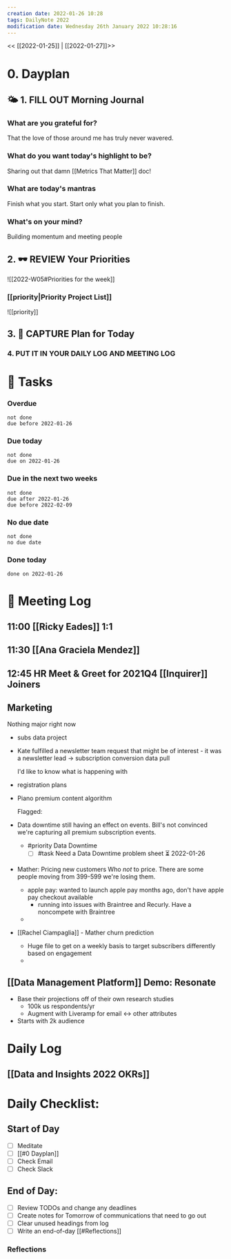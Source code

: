 ```yaml
---
creation date: 2022-01-26 10:28
tags: DailyNote 2022
modification date: Wednesday 26th January 2022 10:28:16
---
```


<< [[2022-01-25]] | [[2022-01-27]]>>

# 0. Dayplan
## 🌤 1. **FILL OUT** Morning Journal
### What are you grateful for?
That the love of those around me has truly never wavered.
### What do you want today's highlight to be?
Sharing out that damn [[Metrics That Matter]] doc!
### What are today's mantras
Finish what you start. Start only what you plan to finish.
### What's on your mind?
Building momentum and meeting people
## 2. 🕶 **REVIEW** Your Priorities
![[2022-W05#Priorities for the week]]
### [[priority|Priority Project List]] 
![[priority]]
## 3. 📆 **CAPTURE** Plan for Today
### 4. PUT IT IN YOUR DAILY LOG AND MEETING LOG
# 📝 Tasks
### Overdue
```tasks
not done
due before 2022-01-26
```
### Due today
```tasks
not done
due on 2022-01-26
```
### Due in the next two weeks
```tasks
not done
due after 2022-01-26
due before 2022-02-09
```
### No due date
```tasks
not done
no due date
```
### Done today
```tasks
done on 2022-01-26
```
# 📰 Meeting Log
## 11:00 [[Ricky Eades]] 1:1
## 11:30 [[Ana Graciela Mendez]]
## 12:45 HR Meet & Greet for 2021Q4 [[Inquirer]] Joiners
## Marketing

Nothing major right now
- subs data project
- Kate fulfilled a newsletter team request that might be of interest - it was a newsletter lead -> subscription conversion data pull
  
  I'd like to know what is happening with
- registration plans
- Piano premium content algorithm
  
  Flagged:
- Data downtime still having an effect on events. Bill's not convinced we're capturing all premium subscription events.
	- #priority Data Downtime
		- [ ]  #task Need a Data Downtime problem sheet ⏳ 2022-01-26
- Mather: Pricing new customers Who *not* to price. There are some people moving from 399-599 we're losing them.
	- apple pay: wanted to launch apple pay months ago, don't have apple pay checkout available
		- running into issues with Braintree and Recurly. Have a noncompete with Braintree
	-
- [[Rachel Ciampaglia]] - Mather churn prediction
	- Huge file to get on a weekly basis to target subscribers differently based on engagement
	-
## [[Data Management Platform]] Demo: Resonate
- Base their projections off of their own research studies
	- 100k us respondents/yr
	- Augment with Liveramp for email <-> other attributes
- Starts with 2k audience
# Daily Log
## [[Data and Insights 2022 OKRs]]
# Daily Checklist:
## Start of Day
- [ ] Meditate
- [ ] [[#0 Dayplan]]
- [ ] Check Email
- [ ] Check Slack
## End of Day:
- [ ] Review TODOs and change any deadlines
- [ ] Create notes for Tomorrow of communications that need to go out
- [ ] Clear unused headings from log
- [ ] Write an end-of-day [[#Reflections]]
### Reflections